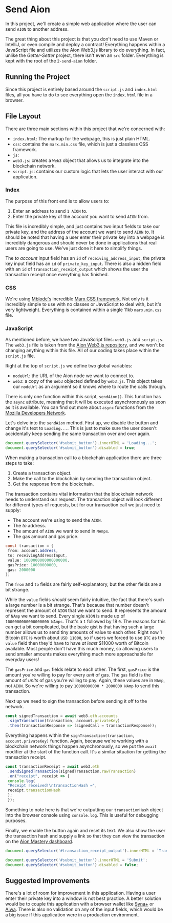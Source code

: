 # Send Aion

In this project, we'll create a simple web application where the user can send `AION` to another address.

The great thing about this project is that you don't need to use Maven or IntelliJ, or even compile and deploy a contract! Everything happens within a JavaScript file and utilizes the Aion Web3.js library to do everything. In fact, unlike the _Getter-Setter_ project, there isn't even an `src` folder. Everything is kept with the root of the `2-send-aion` folder.

## Running the Project

Since this project is entirely based around the `script.js` and `index.html` files, all you have to do to see everything open the `index.html` file in a browser.

## File Layout

There are three main sections within this project that we're concerned with:

- `index.html`: The markup for the webpage, this is just plain HTML.
- `css`: contains the `marx.min.css` file, which is just a classless CSS framework.
- `js`:
 - `web3.js`: creates a `Web3` object that allows us to integrate into the blockchain network.
 - `script.js`: contains our custom logic that lets the user interact with our application.

### Index

The purpose of this front end is to allow users to:

1. Enter an address to send `1 AION` to.
2. Enter the private key of the account you want to send `AION` from.

This file is incredibly simple, and just contains two input fields to take our private key, and the address of the account we want to send `AION` to. It should be noted that having a user enter their private key into a webpage is incredibly dangerous and should never be done in applications that real users are going to use. We've just done it here to simplify things.

The _to account_ input field has an `id` of `receiving_address_input`, the private key input field has an `id` of `private_key_input`. There is also a hidden field with an `id` of `transaction_receipt_output` which shows the user the transaction receipt once everything has finished.

### CSS

We're using [Mblode's](https://github.com/mblode) incredible [Marx CSS framework](https://github.com/mblode/marx). Not only is it incredibly simple to use with no classes or JavaScript to deal with, but it's very lightweight. Everything is contained within a single 11kb `marx.min.css` file.

### JavaScript

As mentioned before, we have two JavaScript files: `web3.js` and `script.js`. The `web3.js` file is taken from the [Aion Web3.js repository](https://github.com/aionnetwork/aion_web3), and we won't be changing anything within this file. All of our coding takes place within the `script.js` file.

Right at the top of `script.js` we define two global variables:

- `nodeUrl`: the URL of the Aion node we want to connect to.
- `web3`: a copy of the `Web3` objected defined by `web3.js`. This object takes our `nodeUrl` as an argument so it knows where to route the calls through.

There is only one function within this script, `sendAion()`. This function has the `async` attribute, meaning that it will be executed asynchronously as soon as it is available. You can find out more about `async` functions from the [Mozilla Developers Network](https://developer.mozilla.org/en-US/docs/Web/JavaScript/Reference/Statements/async_function).

Let's delve into the `sendAion` method. First up, we disable the button and change it's text to `Loading...`. This is just to make sure the user doesn't accidentally keep sending the same transaction over and over again.

```javascript
document.querySelector('#submit_button').innerHTML = 'Loading...';
document.querySelector('#submit_button').disabled = true;
```

When making a transaction call to a blockchain application there are three steps to take:

1. Create a transaction object.
2. Make the call to the blockchain by sending the transaction object.
3. Get the response from the blockchain.

The transaction contains vital information that the blockchain network needs to understand our request. The transaction object will look different for different types of requests, but for our transaction call we just need to supply:

- The account we're using to send the `AION`.
- The _to_ address.
- The amount of `AION` we want to send in `NAmps`.
- The gas amount and gas price.

```java
const transaction = {
 from: account.address,
 to: receivingAddressInput,
 value: 1000000000000000000,
 gasPrice: 10000000000,
 gas: 2000000
};
```

The `from` and `to` fields are fairly self-explanatory, but the other fields are a bit strange.

While the `value` fields _should_ seem fairly intuitive, the fact that there's such a large number is a bit strange. That's because that number doesn't represent the amount of `AION` that we want to send. It represents the amount of `NAmp` we want to send. Every single `AION` is made up of `1000000000000000000 NAmps`. That's a `1` followed by 18 `0`. The reasons for this can get a bit complicated, but the basic gist is that having such a large number allows us to send tiny amounts of value to each other. Right now 1 Bitcoin `BTC` is worth about `USD 11000`, so if users we forced to use `BTC` as the `value` field then they'd have to have _at least_ $11000 worth of Bitcoin available. Most people don't have this much money, so allowing users to send smaller amounts makes everything much more approachable for everyday users!

The `gasPrice` and `gas` fields relate to each other. The first, `gasPrice` is the amount you're willing to pay for every _unit_ of gas. The `gas` field is the amount of _units_ of gas you're willing to pay. Again, these values are in `NAmp`, not `AION`. So we're willing to pay `10000000000 * 2000000 NAmp` to send this transaction.

Next up we need to sign the transaction before sending it off to the network.

```javascript
const signedTransaction = await web3.eth.accounts
 .signTransaction(transaction, account.privateKey)
 .then(transactionResponse => (signedCall = transactionResponse));
```

Everything happens within the `signTransaction(transaction, account.privateKey)` function. Again, because we're working with a blockchain network things happen asynchronously, so we put the `await` modifier at the start of the function call. It's a similar situation for getting the transaction receipt.

```javascript
const transactionReceipt = await web3.eth
 .sendSignedTransaction(signedTransaction.rawTransaction)
 .on("receipt", receipt => {
 console.log(
 "Receipt received!\ntransactionHash =",
 receipt.transactionHash
 );
 });
```

Something to note here is that we're outputting our `transactionHash` object into the browser console using `console.log`. This is useful for debugging purposes.

Finally, we enable the button again and reset its text. We also show the user the transaction hash and supply a link so that they can view the transaction on the [Aion Mastery dashboard](https://mastery.aion.network).

```javascript
document.querySelector('#transaction_receipt_output').innerHTML = `Tranasction Receipt: <a target="_blank" href="https://mastery.aion.network/#/transaction/${transactionReceipt.transactionHash}">${transactionReceipt.transactionHash}</a>`

document.querySelector('#submit_button').innerHTML = 'Submit';
document.querySelector('#submit_button').disabled = false;
```

## Suggested Improvements

There's a lot of room for improvement in this application. Having a user enter their private key into a window is not best practice. A better solution would be to couple this application with a browser wallet like [Syna+](https://chrome.google.com/webstore/detail/syna%20/bnhpllgghialpkpbeenoalpeoneieaje) or [Aiwa](https://getaiwa.com/). There is also no validation on any of the input fields, which would be a big issue if this application were in a production environment.

